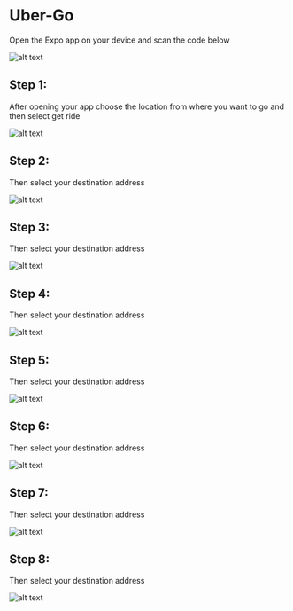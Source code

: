 # Uber-Go
Open the Expo app on your device and scan the code below

![alt text](https://i.postimg.cc/7LdJCk4Z/Uber-Go-Screener.png)

## Step 1: 
After opening your app choose the location from where you want to go and then select get ride

![alt text](https://i.postimg.cc/prw1T98v/Uber-Go-img1.png)

## Step 2: 
Then select your destination address

![alt text](https://i.postimg.cc/jSbt321B/Uber-Go-img2.png)

## Step 3: 
Then select your destination address

![alt text](https://i.postimg.cc/59DxvnS4/Uber-Go-img3.png)

## Step 4: 
Then select your destination address

![alt text](https://i.postimg.cc/HWrYVf5v/Uber-Go-img4.png)

## Step 5: 
Then select your destination address

![alt text](https://i.postimg.cc/MKRzYV9y/Uber-Go-img5.png)

## Step 6: 
Then select your destination address

![alt text](https://i.postimg.cc/QtH3KTBK/Uber-Go-img6.png)

## Step 7: 
Then select your destination address

![alt text](https://i.postimg.cc/C1XVGxDP/Uber-Go-img7.png)

## Step 8: 
Then select your destination address

![alt text](https://i.postimg.cc/jj8TjXjr/Uber-Go-img8.png)



